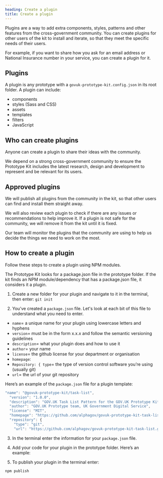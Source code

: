 ```yaml
---
heading: Create a plugin
title: Create a plugin
---
```

Plugins are a way to add extra components, styles, patterns and other features from the cross-government community. You can create plugins for other users of the kit to install and iterate, so that they meet the specific needs of their users. 

For example, if you want to share how you ask for an email address or National Insurance number in your service, you can create a plugin for it.

## Plugins
A plugin is any prototype with a `govuk-prototype-kit.config.json` in its root folder. A plugin can include:

* components
* styles (Sass and CSS)
* assets
* templates
* filters
* JavaScript

## Who can create plugins
Anyone can create a plugin to share their ideas with the community. 

We depend on a strong cross-government community to ensure the Prototype Kit includes the latest research, design and development to represent and be relevant for its users.

## Approved plugins 
We will publish all plugins from the community in the kit, so that other users can find and install them straight away. 

We will also review each plugin to check if there are any issues or recommendations to help improve it. If a plugin is not safe for the community, we will remove it from the kit until it is fixed.

Our team will monitor the plugins that the community are using to help us decide the things we need to work on the most.

## How to create a plugin
Follow these steps to create a plugin using NPM modules. 

The Prototype Kit looks for a package.json file in the prototype folder. If the kit finds an NPM module/dependency that has a package.json file, it considers it a plugin.

1. Create a new folder for your plugin and navigate to it in the terminal, then enter:
`git init`

2. You’ve created a `package.json` file. Let's look at each bit of this file to understand what you need to enter.

* `name`= a unique name for your plugin using lowercase letters and hyphens
* `version`= must be in the form x.x.x and follow the semantic versioning guidelines
* `description`= what your plugin does and how to use it
* `author`= your name
* `license`= the github license for your department or organisation
* `homepage`:
* `Repository: { type`= the type of version control software you’re using (usually git)
* `url`= the url of your git repository

Here’s an example of the `package.json` file for a plugin template:
```js
"name": "@govuk-prototype-kit/task-list",
  "version": "1.0.0",
  "description": "GOV.UK Task List Pattern for the GOV.UK Prototype Kit",
  "author": "GOV.UK Prototype team, UK Government Digital Service",
  "license": "MIT",
  "homepage": "https://github.com/alphagov/govuk-prototype-kit-task-list",
  "repository": {
    "type": "git",
    "url": "https://github.com/alphagov/govuk-prototype-kit-task-list.git"
```

3. In the terminal enter the information for your `package.json` file. 

4. Add your code for your plugin in the prototype folder. Here’s an example:

5. To publish your plugin in the terminal enter:

`npm publish`



